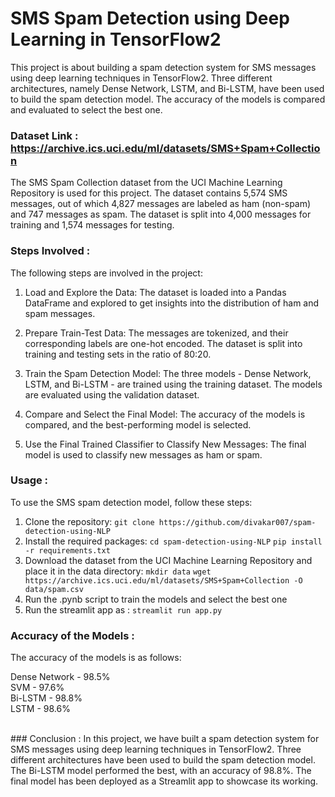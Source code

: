 # SMS Spam Detection using Deep Learning in TensorFlow2

This project is about building a spam detection system for SMS messages using deep learning techniques in TensorFlow2. Three different architectures, namely Dense Network, LSTM, and Bi-LSTM, have been used to build the spam detection model. The accuracy of the models is compared and evaluated to select the best one.<br>
### Dataset Link : https://archive.ics.uci.edu/ml/datasets/SMS+Spam+Collection
The SMS Spam Collection dataset from the UCI Machine Learning Repository is used for this project. The dataset contains 5,574 SMS messages, out of which 4,827 messages are labeled as ham (non-spam) and 747 messages as spam. The dataset is split into 4,000 messages for training and 1,574 messages for testing.<br>
### Steps Involved :
The following steps are involved in the project:<br>

1. Load and Explore the Data: The dataset is loaded into a Pandas DataFrame and explored to get insights into the distribution of ham and spam messages.<br>

2. Prepare Train-Test Data: The messages are tokenized, and their corresponding labels are one-hot encoded. The dataset is split into training and testing sets in the ratio of 80:20.<br>

3. Train the Spam Detection Model: The three models - Dense Network, LSTM, and Bi-LSTM - are trained using the training dataset. The models are evaluated using the validation dataset.<br>

4. Compare and Select the Final Model: The accuracy of the models is compared, and the best-performing model is selected.<br>

5. Use the Final Trained Classifier to Classify New Messages: The final model is used to classify new messages as ham or spam.<br>
### Usage :
To use the SMS spam detection model, follow these steps:<br>

1. Clone the repository: `git clone https://github.com/divakar007/spam-detection-using-NLP` <br>
2. Install the required packages: `cd spam-detection-using-NLP`
`pip install -r requirements.txt` <br>
3. Download the dataset from the UCI Machine Learning Repository and place it in the data directory: `mkdir data`
`wget https://archive.ics.uci.edu/ml/datasets/SMS+Spam+Collection -O data/spam.csv`<br>
4. Run the .pynb script to train the models and select the best one <br>
5. Run the streamlit app as :  `streamlit run app.py`<br>

### Accuracy of the Models :
The accuracy of the models is as follows: <br>

Dense Network - 98.5%<br>
SVM - 97.6%<br>
Bi-LSTM - 98.8%<br>
LSTM - 98.6%<br>

<br>
### Conclusion :
In this project, we have built a spam detection system for SMS messages using deep learning techniques in TensorFlow2. Three different architectures have been used to build the spam detection model. The Bi-LSTM model performed the best, with an accuracy of 98.8%. The final model has been deployed as a Streamlit app to showcase its working.
